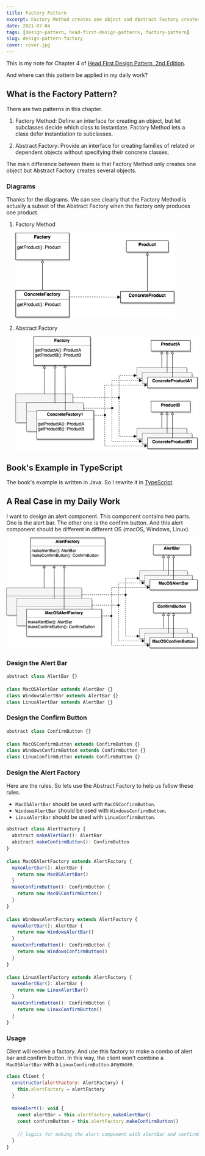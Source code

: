 ```yaml
---
title: Factory Pattern
excerpt: Factory Method creates one object and Abstract Factory creates a family of objects for client.
date: 2021-07-04
tags: [design-pattern, head-first-design-patterns, factory-pattern]
slug: design-pattern-factory
cover: cover.jpg
---
```


This is my note for Chapter 4 of [Head First Design Pattern, 2nd Edition](https://learning.oreilly.com/library/view/head-first-design/9781492077992/).

And where can this pattern be applied in my daily work?

## What is the Factory Pattern?

There are two patterns in this chapter.

1. Factory Method: Define an interface for creating an object, but let subclasses decide which class to instantiate. Factory Method lets a class defer instantiation to subclasses.

2. Abstract Factory: Provide an interface for creating families of related or dependent objects without specifying their concrete classes.

The main difference between them is that Factory Method only creates one object but Abstract Factory creates several objects.

### Diagrams

Thanks for the diagrams. We can see clearly that the Factory Method is actually a subset of the Abstract Factory when the factory only produces one product.

1. Factory Method

   ![UML-factory-method](./factory-method.png)

2. Abstract Factory

   ![UML-abstract-factory](./abstract-factory.png)

## Book's Example in TypeScript

The book's example is written in Java. So I rewrite it in [TypeScript](https://github.com/wtlin1228/typescript-head-first-design-patterns-2nd-edition/tree/main/04-pizza-store).

## A Real Case in my Daily Work

I want to design an alert component. This component contains two parts. One is the alert bar. The other one is the confirm button. And this alert component should be different in different OS (macOS, Windows, Linux).

![UML-alert-factory](./alert-factory.png)

### Design the Alert Bar

```js
abstract class AlertBar {}

class MacOSAlertBar extends AlertBar {}
class WindowsAlertBar extends AlertBar {}
class LinuxAlertBar extends AlertBar {}
```

### Design the Confirm Button

```js
abstract class ConfirmButton {}

class MacOSConfirmButton extends ConfirmButton {}
class WindowsConfirmButton extends ConfirmButton {}
class LinuxConfirmButton extends ConfirmButton {}
```

### Design the Alert Factory

Here are the rules. So lets use the Abstract Factory to help us follow these rules.

- `MacOSAlertBar` should be used with `MacOSConfirmButton`.
- `WindowsAlertBar` should be used with `WindowsConfirmButton`.
- `LinuxAlertBar` should be used with `LinuxConfirmButton`.

```js
abstract class AlertFactory {
  abstract makeAlertBar(): AlertBar
  abstract makeConfirmButton(): ConfirmButton
}

class MacOSAlertFactory extends AlertFactory {
  makeAlertBar(): AlertBar {
    return new MacOSAlertBar()
  }
  makeConfirmButton(): ConfirmButton {
    return new MacOSConfirmButton()
  }
}

class WindowsAlertFactory extends AlertFactory {
  makeAlertBar(): AlertBar {
    return new WindowsAlertBar()
  }
  makeConfirmButton(): ConfirmButton {
    return new WindowsConfirmButton()
  }
}

class LinuxAlertFactory extends AlertFactory {
  makeAlertBar(): AlertBar {
    return new LinuxAlertBar()
  }
  makeConfirmButton(): ConfirmButton {
    return new LinuxConfirmButton()
  }
}
```

### Usage

Client will receive a factory. And use this factory to make a combo of alert bar and confirm button. In this way, the client won't combine a `MacOSAlertBar` with a `LinuxConfirmButton` anymore.

```js
class Client {
  constructor(alertFactory: AlertFactory) {
    this.alertFactory = alertFactory
  }

  makeAlert(): void {
    const alertBar = this.alertFactory.makeAlertBar()
    const confirmButton = this.alertFactory.makeConfirmButton()

    // logics for making the alert component with alertBar and confirmButton
  }
}
```

